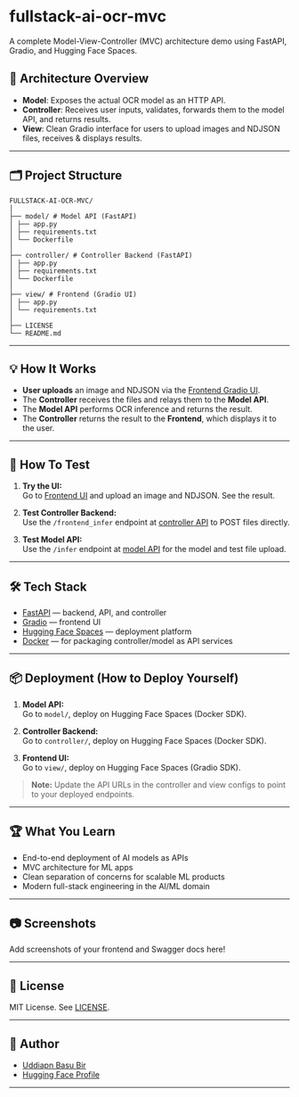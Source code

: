 # fullstack-ai-ocr-mvc
A complete Model-View-Controller (MVC) architecture demo using FastAPI, Gradio, and Hugging Face Spaces.

## 📖 Architecture Overview
- **Model**: Exposes the actual OCR model as an HTTP API.
- **Controller**: Receives user inputs, validates, forwards them to the model API, and returns results.
- **View**: Clean Gradio interface for users to upload images and NDJSON files, receives & displays results.

---

## 🗂️ Project Structure

```
FULLSTACK-AI-OCR-MVC/
│
├── model/ # Model API (FastAPI)
│ ├── app.py
│ ├── requirements.txt
│ └── Dockerfile
│
├── controller/ # Controller Backend (FastAPI)
│ ├── app.py
│ ├── requirements.txt
│ └── Dockerfile
│
├── view/ # Frontend (Gradio UI)
│ ├── app.py
│ └── requirements.txt
│
├── LICENSE
└── README.md
```

---

## 💡 How It Works

- **User uploads** an image and NDJSON via the [Frontend Gradio UI](https://uddipan107-ocr-dimt-view.hf.space/).
- The **Controller** receives the files and relays them to the **Model API**.
- The **Model API** performs OCR inference and returns the result.
- The **Controller** returns the result to the **Frontend**, which displays it to the user.

---

## 🧪 How To Test

1. **Try the UI:**  
   Go to [Frontend UI](https://uddipan107-ocr-dimt-view.hf.space/) and upload an image and NDJSON. See the result.

2. **Test Controller Backend:**  
   Use the `/frontend_infer` endpoint at [controller API](https://uddipan107-ocr-dimt-controller.hf.space/docs) to POST files directly.

3. **Test Model API:**  
   Use the `/infer` endpoint at [model API](https://uddipan107-ocr-dimt-model.hf.space/docs) for the model and test file upload.

---

## 🛠️ Tech Stack

- [FastAPI](https://fastapi.tiangolo.com/) — backend, API, and controller
- [Gradio](https://www.gradio.app/) — frontend UI
- [Hugging Face Spaces](https://huggingface.co/spaces) — deployment platform
- [Docker](https://www.docker.com/) — for packaging controller/model as API services

---

## 📦 Deployment (How to Deploy Yourself)

1. **Model API:**  
   Go to `model/`, deploy on Hugging Face Spaces (Docker SDK).

2. **Controller Backend:**  
   Go to `controller/`, deploy on Hugging Face Spaces (Docker SDK).

3. **Frontend UI:**  
   Go to `view/`, deploy on Hugging Face Spaces (Gradio SDK).

> **Note:** Update the API URLs in the controller and view configs to point to your deployed endpoints.

---

## 🏆 What You Learn

- End-to-end deployment of AI models as APIs
- MVC architecture for ML apps
- Clean separation of concerns for scalable ML products
- Modern full-stack engineering in the AI/ML domain

---

## 📷 Screenshots

Add screenshots of your frontend and Swagger docs here!

---

## 📜 License

MIT License. See [LICENSE](LICENSE).

---

## 🙌 Author

- [Uddiapn Basu Bir](https://www.linkedin.com/in/uddipan-basu-bir/)
- [Hugging Face Profile](https://huggingface.co/uddipan107)

---



